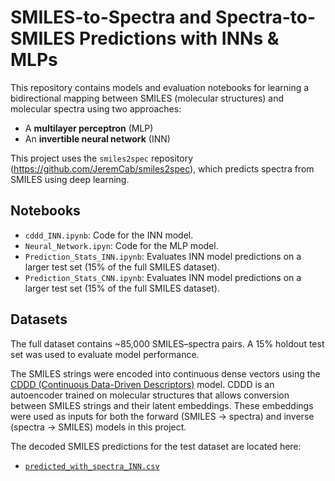 # SMILES-to-Spectra and Spectra-to-SMILES Predictions with INNs & MLPs

This repository contains models and evaluation notebooks for learning a bidirectional mapping between SMILES (molecular structures) and molecular spectra using two approaches:

- A **multilayer perceptron** (MLP)
- An **invertible neural network** (INN)

This project uses the `smiles2spec` repository (https://github.com/JeremCab/smiles2spec), which predicts spectra from SMILES using deep learning.

## Notebooks

- `cddd_INN.ipynb`: Code for the INN model.
- `Neural_Network.ipyn`: Code for the MLP model.
- `Prediction_Stats_INN.ipynb`: Evaluates INN model predictions on a larger test set (15% of the full SMILES dataset).
- `Prediction_Stats_CNN.ipynb`: Evaluates INN model predictions on a larger test set (15% of the full SMILES dataset).

## Datasets

The full dataset contains ~85,000 SMILES–spectra pairs. A 15% holdout test set was used to evaluate model performance.

The SMILES strings were encoded into continuous dense vectors using the [CDDD (Continuous Data-Driven Descriptors)](https://github.com/jrwnter/cddd) model. CDDD is an autoencoder trained on molecular structures that allows conversion between SMILES strings and their latent embeddings. These embeddings were used as inputs for both the forward (SMILES → spectra) and inverse (spectra → SMILES) models in this project.

The decoded SMILES predictions for the test dataset are located here:

- [`predicted_with_spectra_INN.csv`](https://drive.google.com/file/d/1eozwLjU6tF4VK-9Jje7Tp59rlahjR_5L/view?usp=drive_link)
